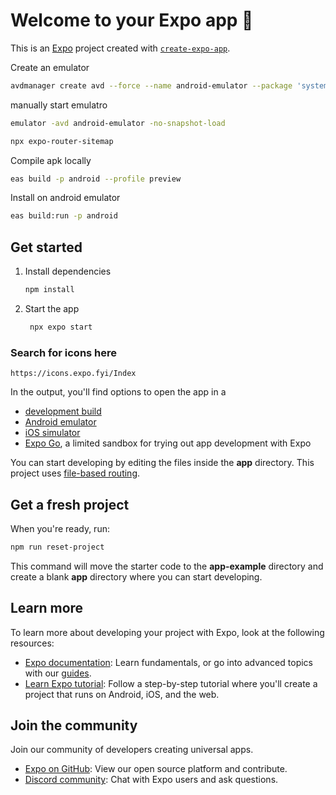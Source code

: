 # Welcome to your Expo app 👋

This is an [Expo](https://expo.dev) project created with [`create-expo-app`](https://www.npmjs.com/package/create-expo-app).

Create an emulator

```bash
avdmanager create avd --force --name android-emulator --package 'system-images;android-35;google_apis_playstore_ps16k;x86_64'
```

manually start emulatro
``` bash
emulator -avd android-emulator -no-snapshot-load
```

``` bash
npx expo-router-sitemap
```

Compile apk locally
``` bash
eas build -p android --profile preview
```

Install on android emulator
``` bash
eas build:run -p android
```


## Get started

1. Install dependencies

   ```bash
   npm install
   ```

2. Start the app

   ```bash
    npx expo start
   ```
   
   

### Search for icons here

`https://icons.expo.fyi/Index`

In the output, you'll find options to open the app in a

- [development build](https://docs.expo.dev/develop/development-builds/introduction/)
- [Android emulator](https://docs.expo.dev/workflow/android-studio-emulator/)
- [iOS simulator](https://docs.expo.dev/workflow/ios-simulator/)
- [Expo Go](https://expo.dev/go), a limited sandbox for trying out app development with Expo

You can start developing by editing the files inside the **app** directory. This project uses [file-based routing](https://docs.expo.dev/router/introduction).

## Get a fresh project

When you're ready, run:

```bash
npm run reset-project
```

This command will move the starter code to the **app-example** directory and create a blank **app** directory where you can start developing.

## Learn more

To learn more about developing your project with Expo, look at the following resources:

- [Expo documentation](https://docs.expo.dev/): Learn fundamentals, or go into advanced topics with our [guides](https://docs.expo.dev/guides).
- [Learn Expo tutorial](https://docs.expo.dev/tutorial/introduction/): Follow a step-by-step tutorial where you'll create a project that runs on Android, iOS, and the web.

## Join the community

Join our community of developers creating universal apps.

- [Expo on GitHub](https://github.com/expo/expo): View our open source platform and contribute.
- [Discord community](https://chat.expo.dev): Chat with Expo users and ask questions.
